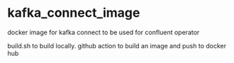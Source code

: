 # kafka_connect_image
docker image for kafka connect to be used for confluent operator

build.sh to build locally. 
github action to build an image and push to docker hub